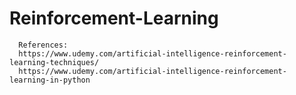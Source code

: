 # Reinforcement-Learning

      References:  
      https://www.udemy.com/artificial-intelligence-reinforcement-learning-techniques/
      https://www.udemy.com/artificial-intelligence-reinforcement-learning-in-python
    
